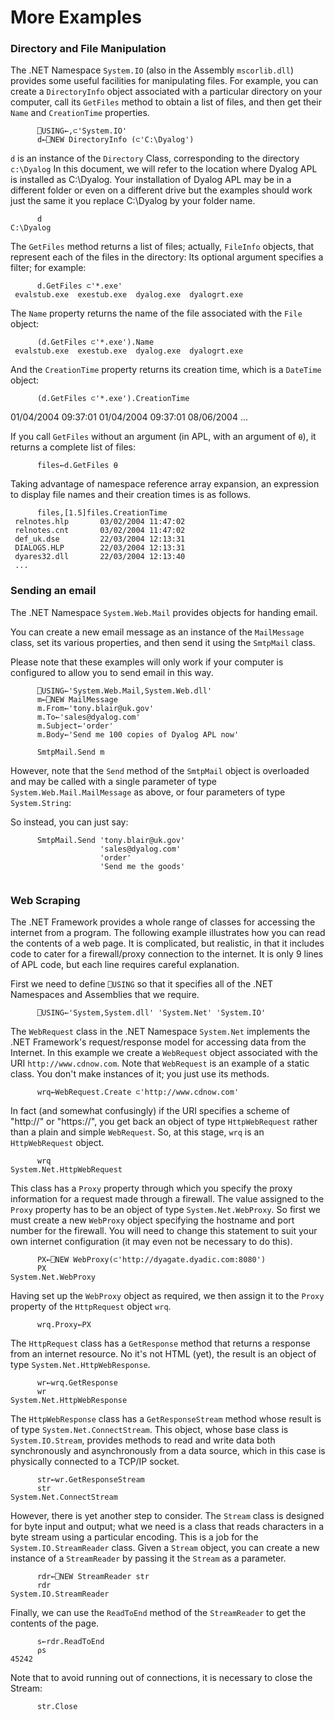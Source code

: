 # More Examples

### Directory and File Manipulation

The .NET Namespace `System.IO` (also in the Assembly `mscorlib.dll`) provides some useful facilities for manipulating files. For example, you can create a `DirectoryInfo` object associated with a particular directory on your computer, call its `GetFiles` method to obtain a list of files, and then get their `Name` and `CreationTime` properties.
```apl
      ⎕USING←,⊂'System.IO'
      d←⎕NEW DirectoryInfo (⊂'C:\Dyalog')
```

`d` is an instance of the `Directory` Class, corresponding to the directory `c:\Dyalog` In this document, we will refer to the location where Dyalog APL is installed as C:\Dyalog. Your installation of Dyalog APL may be in a different folder or even on a different drive but the examples should work just the same it you replace C:\Dyalog by your folder name.
```apl
      d
C:\Dyalog
```

The `GetFiles` method returns a list of files; actually, `FileInfo` objects, that represent each of the files in the directory: Its optional argument specifies a filter; for example:
```apl
      d.GetFiles ⊂'*.exe'
 evalstub.exe  exestub.exe  dyalog.exe  dyalogrt.exe
```

The `Name` property returns the name of the file associated with the `File` object:
```apl
      (d.GetFiles ⊂'*.exe').Name
 evalstub.exe  exestub.exe  dyalog.exe  dyalogrt.exe
```

And the `CreationTime` property returns its creation time, which is a `DateTime` object:
```apl
      (d.GetFiles ⊂'*.exe').CreationTime
```

01/04/2004 09:37:01  01/04/2004 09:37:01  08/06/2004 ...

If you call `GetFiles` without an argument (in APL, with an argument of `⍬`), it returns a complete list of files:
```apl
      files←d.GetFiles ⍬
```

Taking advantage of namespace reference array expansion, an expression to display file names and their creation times is as follows.
```apl
      files,[1.5]files.CreationTime
 relnotes.hlp       03/02/2004 11:47:02 
 relnotes.cnt       03/02/2004 11:47:02 
 def_uk.dse         22/03/2004 12:13:31 
 DIALOGS.HLP        22/03/2004 12:13:31 
 dyares32.dll       22/03/2004 12:13:40 
 ...
```

### Sending an email

The .NET Namespace `System.Web.Mail` provides objects for handing email.

You can create a new email message as an instance of the `MailMessage` class, set its various properties, and then send it using the `SmtpMail` class.

Please note that these examples will only work if your computer is configured to allow you to send email in this way.
```apl
      ⎕USING←'System.Web.Mail,System.Web.dll'
      m←⎕NEW MailMessage
      m.From←'tony.blair@uk.gov'
      m.To←'sales@dyalog.com'
      m.Subject←'order'
      m.Body←'Send me 100 copies of Dyalog APL now'
 
      SmtpMail.Send m
```

However, note that the `Send` method of the `SmtpMail` object is overloaded and may be called with a single parameter of type `System.Web.Mail.MailMessage` as above, or four parameters of type `System.String`:

So instead, you can just say:
```apl
      SmtpMail.Send 'tony.blair@uk.gov'
                    'sales@dyalog.com'
                    'order'
                    'Send me the goods'
 
```

### Web Scraping

The .NET Framework provides a whole range of classes for accessing the internet from a program. The following example illustrates how you can read the contents of a web page. It is complicated, but realistic, in that it includes code to cater for a firewall/proxy connection to the internet. It is only 9 lines of APL code, but each line requires careful explanation.

First we need to define `⎕USING` so that it specifies all of the .NET Namespaces and Assemblies that we require.
```apl
      ⎕USING←'System,System.dll' 'System.Net' 'System.IO'
```

The `WebRequest` class in the .NET Namespace `System.Net` implements the .NET Framework's request/response model for accessing data from the Internet. In this example we create a `WebRequest` object associated with the URI `http://www.cdnow.com`. Note that `WebRequest` is an example of a static class. You don't make instances of it; you just use its methods.
```apl
      wrq←WebRequest.Create ⊂'http://www.cdnow.com'
```

In fact (and somewhat confusingly) if the URI specifies a scheme of "http://" or "https://", you get back an object of type `HttpWebRequest` rather than a plain and simple `WebRequest`. So, at this stage, `wrq` is an `HttpWebRequest` object.
```apl
      wrq
System.Net.HttpWebRequest
```

This class has a `Proxy` property through which you specify the proxy information for a request made through a firewall. The value assigned to the `Proxy` property has to be an object of type `System.Net.WebProxy`. So first we must create a new `WebProxy` object specifying the hostname and port number for the firewall. You will need to change this statement to suit your own internet configuration (it may even not be necessary to do this).
```apl
      PX←⎕NEW WebProxy(⊂'http://dyagate.dyadic.com:8080')
      PX
System.Net.WebProxy
```

Having set up the `WebProxy` object as required, we then assign it to the `Proxy` property of the `HttpRequest` object `wrq`.
```apl
      wrq.Proxy←PX
```

The `HttpRequest` class has a `GetResponse` method that returns a response from an internet resource. No it's not HTML (yet), the result is an object of type `System.Net.HttpWebResponse`.
```apl
      wr←wrq.GetResponse
      wr
System.Net.HttpWebResponse
```

The `HttpWebResponse` class has a `GetResponseStream` method whose result is of type `System.Net.ConnectStream`. This object, whose base class is `System.IO.Stream`, provides methods to read and write data both synchronously and asynchronously from a data source, which in this case is physically connected to a TCP/IP socket.
```apl
      str←wr.GetResponseStream
      str
System.Net.ConnectStream
```

However, there is yet another step to consider. The `Stream` class is designed for byte input and output; what we need is a class that reads characters in a byte stream using a particular encoding. This is a job for the `System.IO.StreamReader` class. Given a `Stream` object, you can create a new instance of a `StreamReader` by passing it the `Stream` as a parameter.
```apl
      rdr←⎕NEW StreamReader str
      rdr
System.IO.StreamReader
```

Finally, we can use the `ReadToEnd` method of the `StreamReader` to get the contents of the page.
```apl
      s←rdr.ReadToEnd
      ⍴s
45242
```

Note that to avoid running out of connections, it is necessary to close the Stream:
```apl
      str.Close
 
```
